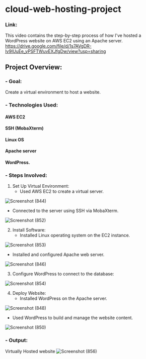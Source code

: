 # cloud-web-hosting-project

### Link: 
This video contains the step-by-step process of how I've hosted a WordPress website on AWS EC2 using an Apache server. 
https://drive.google.com/file/d/1s7AVgDR-Iv9IUuEe_vPSFTWuvEXJfgDw/view?usp=sharing

## Project Overview:
### - Goal: 
Create a virtual environment to host a website.
### - Technologies Used: 
#### AWS EC2
#### SSH (MobaXterm)
#### Linux OS
#### Apache server
#### WordPress.


### - Steps Involved:
1. Set Up Virtual Environment:
   - Used AWS EC2 to create a virtual server.

![Screenshot (844)](https://github.com/AnushcaJoshi/ec2-apache-wordpress-site/assets/111639602/498b2403-c622-4958-a46e-985fbf547851)

   - Connected to the server using SSH via MobaXterm.

![Screenshot (852)](https://github.com/AnushcaJoshi/ec2-apache-wordpress-site/assets/111639602/76b9d5ff-3c3b-41a0-8468-d9c3a57ccd9f)




2. Install Software:
   - Installed Linux operating system on the EC2 instance.

![Screenshot (853)](https://github.com/AnushcaJoshi/ec2-apache-wordpress-site/assets/111639602/feabe4a4-85f9-4763-9a31-b7156b02a8a5)

   - Installed and configured Apache web server.

![Screenshot (846)](https://github.com/AnushcaJoshi/ec2-apache-wordpress-site/assets/111639602/cebf479e-8b5c-4b8c-b74a-653671273043)




3. Configure WordPress to connect to the database:

![Screenshot (854)](https://github.com/AnushcaJoshi/ec2-apache-wordpress-site/assets/111639602/2fb14d38-67d2-475b-84e0-f167a2698c3b)




4. Deploy Website:
   - Installed WordPress on the Apache server.

![Screenshot (848)](https://github.com/AnushcaJoshi/ec2-apache-wordpress-site/assets/111639602/211ef56e-7757-48fe-a42d-6cfed0776af4)


   - Used WordPress to build and manage the website content.

![Screenshot (850)](https://github.com/AnushcaJoshi/ec2-apache-wordpress-site/assets/111639602/29e7243f-1916-4338-9edd-a6db675b74c4)



### - Output: 
Virtually Hosted website
![Screenshot (856)](https://github.com/AnushcaJoshi/ec2-apache-wordpress-site/assets/111639602/4b28984e-877b-42ea-b670-73a442af55fb)



